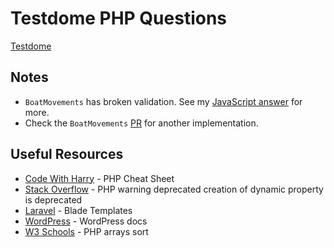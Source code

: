 # Testdome PHP Questions

[Testdome](https://www.testdome.com/tests/php-online-test/30)

## Notes

- `BoatMovements` has broken validation.  See my [JavaScript answer](https://github.com/jdegand/testdome-js-questions/blob/main/BoatMovements.js) for more.
-  Check the `BoatMovements` [PR](https://github.com/jdegand/testdome-php-questions/pull/1) for another implementation.

## Useful Resources

- [Code With Harry](https://www.codewithharry.com/blogpost/php-cheatsheet/) - PHP Cheat Sheet
- [Stack Overflow](https://stackoverflow.com/questions/74878889/php-warning-deprecated-creation-of-dynamic-property-is-deprecated) - PHP warning deprecated creation of dynamic property is deprecated
- [Laravel](https://laravel.com/docs/11.x/blade) - Blade Templates
- [WordPress](https://wordpress.org/documentation/) - WordPress docs
- [W3 Schools](https://www.w3schools.com/php/php_arrays_sort.asp) - PHP arrays sort
